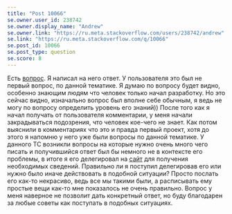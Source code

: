 ```yaml
---
title: "Post 10066"
se.owner.user_id: 238742
se.owner.display_name: "Andrew"
se.owner.link: "https://ru.meta.stackoverflow.com/users/238742/andrew"
se.link: "https://ru.meta.stackoverflow.com/q/10066"
se.post_id: 10066
se.post_type: question
se.score: 8
---
```

<p>Есть <a href="https://ru.stackoverflow.com/questions/1075425/%D0%9A%D0%B0%D0%BA-%D1%80%D0%B0%D0%B7%D1%80%D0%B5%D1%88%D0%B8%D1%82%D1%8C-%D0%BF%D0%BE%D0%BB%D1%8C%D0%B7%D0%BE%D0%B2%D0%B0%D1%82%D0%B5%D0%BB%D1%8E-%D0%B2%D1%8B%D0%B1%D1%80%D0%B0%D1%82%D1%8C-%D0%B8%D0%B7%D0%BE%D0%B1%D1%80%D0%B0%D0%B6%D0%B5%D0%BD%D0%B8%D0%B5-%D0%A2%D0%90%D0%9F-%D0%BE%D0%BC-%D0%BF%D0%BE-imageview/1075455#1075455">вопрос</a>. Я написал на него ответ. У пользователя это был не первый вопрос, по данной тематике. Я думаю по вопросу будет видно, особенно знающим людям что человек только начал разработку. Но это сейчас видно, изначально вопрос был вполне себе обычным, я ведь не могу по вопросу определить уровень его знаний)) После того как я начал получать от пользователя комментарии, у меня начали закрадываться подозрения, что человек кое-чего не знает. Как потом выяснили в комментариях что это и правда первый проект, хотя до этого я напомню у него уже были вопросы по данной тематике. У данного ТС возникли вопросы на которые нужно очень много чего писать и получившийся ответ был бы немного не в контексте его проблемы, в итоге я его делегировал на <a href="https://startandroid.ru/ru/uroki/vse-uroki-spiskom.html" rel="nofollow noreferrer">сайт</a> для получения необходимых сведений. Правильно ли я поступил делегировав его или нужно было иначе действовать в подобной ситуации? Просто послать его как-то некрасиво, ведь все мы такими были, а расписывать ему простые вещи как-то мне показалось не очень правильно. Вопрос у меня наверное не позволит дать конкретный ответ, но буду благодарен за любые советы как поступать в подобных ситуациях.</p>
